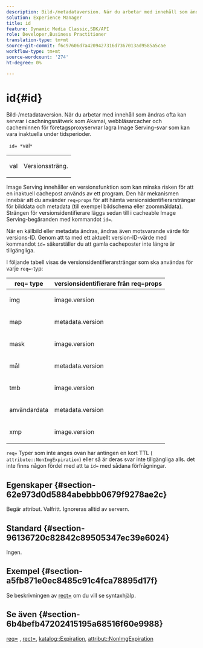 ```yaml
---
description: Bild-/metadataversion. När du arbetar med innehåll som ändras ofta kan servrar i cachningsnätverk som Akamai, webbläsarcacher och cacheminnen för företagsproxyservrar lagra Image Serving-svar som kan vara inaktuella under tidsperioder.
solution: Experience Manager
title: id
feature: Dynamic Media Classic,SDK/API
role: Developer,Business Practitioner
translation-type: tm+mt
source-git-commit: f6c97606d7a4209427316d7367013ad9585a5cae
workflow-type: tm+mt
source-wordcount: '274'
ht-degree: 0%

---
```



# id{#id}

Bild-/metadataversion. När du arbetar med innehåll som ändras ofta kan servrar i cachningsnätverk som Akamai, webbläsarcacher och cacheminnen för företagsproxyservrar lagra Image Serving-svar som kan vara inaktuella under tidsperioder.

` id= *`val`*`

<table id="simpletable_3A6EBDA15B004636804E1ACEF952479A"> 
 <tr class="strow"> 
  <td class="stentry"> <p> <span class="codeph"> <span class="varname"> val  </span> </span> </p> </td> 
  <td class="stentry"> <p>Versionssträng. </p> </td> 
 </tr> 
</table>

Image Serving innehåller en versionsfunktion som kan minska risken för att en inaktuell cachepost används av ett program. Den här mekanismen innebär att du använder `req=props` för att hämta versionsidentifierarsträngar för bilddata och metadata (till exempel bildschema eller zoommåldata). Strängen för versionsidentifierare läggs sedan till i cacheable Image Serving-begäranden med kommandot `id=`.

När en källbild eller metadata ändras, ändras även motsvarande värde för versions-ID. Genom att ta med ett aktuellt version-ID-värde med kommandot `id=` säkerställer du att gamla cacheposter inte längre är tillgängliga.

I följande tabell visas de versionsidentifierarsträngar som ska användas för varje `req=`-typ:

<table id="table_AE39BEBE18864880BBBF1C4F16785E2D"> 
 <thead> 
  <tr> 
   <th class="entry"> <b> req= type</b> </th> 
   <th class="entry"> <b> versionsidentifierare från req=props</b> </th> 
  </tr> 
 </thead>
 <tbody> 
  <tr> 
   <td> <p> img </p> </td> 
   <td> <p> image.version </p> </td> 
  </tr> 
  <tr> 
   <td> <p> map </p> </td> 
   <td> <p> metadata.version </p> </td> 
  </tr> 
  <tr> 
   <td> <p> mask </p> </td> 
   <td> <p> image.version </p> </td> 
  </tr> 
  <tr> 
   <td> <p> mål </p> </td> 
   <td> <p> metadata.version </p> </td> 
  </tr> 
  <tr> 
   <td> <p> tmb </p> </td> 
   <td> <p> image.version </p> </td> 
  </tr> 
  <tr> 
   <td> <p> användardata </p> </td> 
   <td> <p> metadata.version </p> </td> 
  </tr> 
  <tr> 
   <td> <p> xmp </p> </td> 
   <td> <p> image.version </p> </td> 
  </tr> 
 </tbody> 
</table>

`req=` Typer som inte anges ovan har antingen en kort TTL (  `attribute::NonImgExpiration`) eller så är deras svar inte tillgängliga alls. det inte finns någon fördel med att ta  `id=` med sådana förfrågningar.

## Egenskaper {#section-62e973d0d5884abebbb0679f9278ae2c}

Begär attribut. Valfritt. Ignoreras alltid av servern.

## Standard {#section-96136720c82842c89505347ec39e6024}

Ingen.

## Exempel {#section-a5fb871e0ec8485c91c4fca78895d17f}

Se beskrivningen av [rect=](../../../../../is-api/http-ref/image-serving-api-ref/c-http-protocol-reference/c-command-reference/r-rect.md#reference-520b90d30b4c4b4692a723e4df6adaf3) om du vill se syntaxhjälp.

## Se även {#section-6b4befb47202415195a68516f60e9988}

[req=](../../../../../is-api/http-ref/image-serving-api-ref/c-http-protocol-reference/c-command-reference/r-req/r-req.md#reference-907cdb4a97034db7ad94695f25552e76) ,  [rect=](../../../../../is-api/http-ref/image-serving-api-ref/c-http-protocol-reference/c-command-reference/r-rect.md#reference-520b90d30b4c4b4692a723e4df6adaf3),  [katalog::Expiration](../../../../../is-api/image-catalog/image-serving-api-ref/c-image-catalog-reference/c-image-svg-data-reference/c-image-data-reference/r-expiration-cat.md#reference-a7afd668ecbb4d2da65d86259aa6a28a),  [attribut::NonImgExpiration](../../../../../is-api/image-catalog/image-serving-api-ref/c-image-catalog-reference/c-attributes-reference/r-nonimgexpiration.md#reference-a8066cd0d24b4ea98100ade4821f1f9d)
